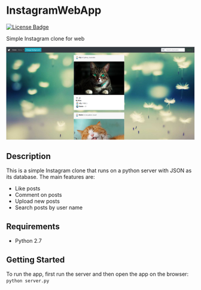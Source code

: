 # InstagramWebApp
[![License Badge](https://img.shields.io/github/license/yaaras/InstagramWebApp)](LICENSE)

Simple Instagram clone for web

![Screenshot](screenshot.png)

## Description
This is a simple Instagram clone that runs on a python server with JSON as its database.
The main features are:
- Like posts
- Comment on posts
- Upload new posts
- Search posts by user name

## Requirements
- Python 2.7

## Getting Started
To run the app, first run the server and then open the app on the browser:
`python server.py`

